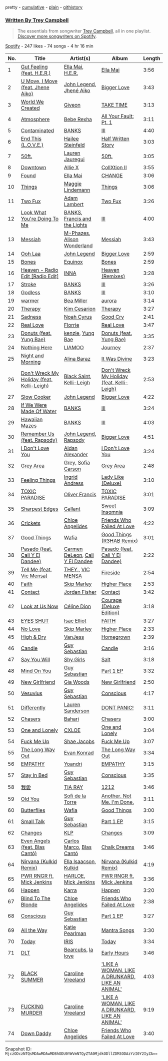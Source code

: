 pretty - [cumulative](/playlists/cumulative/37i9dQZF1EFHZvY2t6fRcn.md) - [plain](/playlists/plain/37i9dQZF1EFHZvY2t6fRcn) - [githistory](https://github.githistory.xyz/mackorone/spotify-playlist-archive/blob/main/playlists/plain/37i9dQZF1EFHZvY2t6fRcn)

### [Written By Trey Campbell](https://open.spotify.com/playlist/37i9dQZF1EFHZvY2t6fRcn)

> The essentials from songwriter <a href="https://artists.spotify.com/songwriter/3HvY4N6ad1ASmFufm8XCPV">Trey Campbell</a>, all in one playlist\. <a href="spotify:genre:songwriters\-page">Discover more songwriters on Spotify</a>.

[Spotify](https://open.spotify.com/user/spotify) - 247 likes - 74 songs - 4 hr 16 min

| No. | Title | Artist(s) | Album | Length |
|---|---|---|---|---|
| 1 | [Gut Feeling \(feat\. H.E.R.\)](https://open.spotify.com/track/1dxy88oPzmIN9QAyCNfXmW) | [Ella Mai](https://open.spotify.com/artist/7HkdQ0gt53LP4zmHsL0nap), [H.E.R.](https://open.spotify.com/artist/3Y7RZ31TRPVadSFVy1o8os) | [Ella Mai](https://open.spotify.com/album/67ErXRS9s9pVG8JmFbrdJ0) | 3:56 |
| 2 | [U Move, I Move \(feat\. Jhene Aiko\)](https://open.spotify.com/track/7wfDCDfhVe2tFxIkQEJp35) | [John Legend](https://open.spotify.com/artist/5y2Xq6xcjJb2jVM54GHK3t), [Jhené Aiko](https://open.spotify.com/artist/5ZS223C6JyBfXasXxrRqOk) | [Bigger Love](https://open.spotify.com/album/7BRuKFs9BFuba9TlMs2ZLd) | 3:43 |
| 3 | [World We Created](https://open.spotify.com/track/51Ful1v7b81FchIFFTAQ05) | [Giveon](https://open.spotify.com/artist/4fxd5Ee7UefO4CUXgwJ7IP) | [TAKE TIME](https://open.spotify.com/album/1zHR48K6XtWYm6bhrw4J6C) | 3:13 |
| 4 | [Atmosphere](https://open.spotify.com/track/45OALDywAY1JVLqI8eKF9y) | [Bebe Rexha](https://open.spotify.com/artist/64M6ah0SkkRsnPGtGiRAbb) | [All Your Fault: Pt\. 1](https://open.spotify.com/album/2rBHhp9tNShxTb529Hi5AS) | 3:11 |
| 5 | [Contaminated](https://open.spotify.com/track/4tJi4dodnpJ0MSKj2w6OkP) | [BANKS](https://open.spotify.com/artist/2xe8IXgCTpwHE3eA9hTs4n) | [III](https://open.spotify.com/album/0oXzdlZ9duItTwmJLXbAfo) | 4:40 |
| 6 | [End This \(L.O.V.E.\)](https://open.spotify.com/track/04fBskFuMgIx0T0ob7uIhd) | [Hailee Steinfeld](https://open.spotify.com/artist/5p7f24Rk5HkUZsaS3BLG5F) | [Half Written Story](https://open.spotify.com/album/5ryDRO9Lft4ltBzEETx9MM) | 3:03 |
| 7 | [50ft.](https://open.spotify.com/track/1wiphSU5URcMkpMoGK5mFO) | [Lauren Jauregui](https://open.spotify.com/artist/3J0BpFVUc9LeOIVeN5uNhU) | [50ft.](https://open.spotify.com/album/029JHv262PSXojxqywHDwr) | 3:05 |
| 8 | [Downtown](https://open.spotify.com/track/0M2eMO26HAl7OS8Ifp6JOz) | [Allie X](https://open.spotify.com/artist/0wnYgCeP013HkKoOyC5V32) | [CollXtion II](https://open.spotify.com/album/12ty08Y0h6TtP469jEtJ9S) | 3:55 |
| 9 | [Found](https://open.spotify.com/track/3GmdPNBnVUtiTnU3i1idfq) | [Ella Mai](https://open.spotify.com/artist/7HkdQ0gt53LP4zmHsL0nap) | [CHANGE](https://open.spotify.com/album/5OEG0kAfeWe5Lze9RGbJHb) | 3:06 |
| 10 | [Things](https://open.spotify.com/track/4wMfUdAxgiJno6flL6VW5r) | [Maggie Lindemann](https://open.spotify.com/artist/0uGk2czvcpWQA383Im6ajf) | [Things](https://open.spotify.com/album/5FRzeJ7HhrMjD8TPDFE38j) | 3:06 |
| 11 | [Two Fux](https://open.spotify.com/track/2V6PZ5ipLEwljx6ux6kGBE) | [Adam Lambert](https://open.spotify.com/artist/6prmLEyn4LfHlD9NnXWlf7) | [Two Fux](https://open.spotify.com/album/7khLnq57fzJTFkP1IIFqAy) | 3:26 |
| 12 | [Look What You're Doing To Me](https://open.spotify.com/track/0tEIWklg5pvkQGvxboLegR) | [BANKS](https://open.spotify.com/artist/2xe8IXgCTpwHE3eA9hTs4n), [Francis and the Lights](https://open.spotify.com/artist/23EA28263XvtIrXuySX6oI) | [III](https://open.spotify.com/album/0oXzdlZ9duItTwmJLXbAfo) | 4:00 |
| 13 | [Messiah](https://open.spotify.com/track/5yRDS8rO2nWrNxcVcsCPl4) | [M\-Phazes](https://open.spotify.com/artist/4B1CeNsCcLfOvRBJ34UUSX), [Alison Wonderland](https://open.spotify.com/artist/11gWrKZMBsGQWmobv3oNfW) | [Messiah](https://open.spotify.com/album/3oDCT5J0RlH4eGNFX51szn) | 3:43 |
| 14 | [Ooh Laa](https://open.spotify.com/track/0ulSIUvy5rSdkTEgUbJzm2) | [John Legend](https://open.spotify.com/artist/5y2Xq6xcjJb2jVM54GHK3t) | [Bigger Love](https://open.spotify.com/album/7BRuKFs9BFuba9TlMs2ZLd) | 2:59 |
| 15 | [Bones](https://open.spotify.com/track/39qWzdNJSioJzfemhwXtDw) | [Equinox](https://open.spotify.com/artist/6Q7UV9Oa87GypGTKiuOh6f) | [Bones](https://open.spotify.com/album/23R15MF9YuwmRBjIMk9Khk) | 2:59 |
| 16 | [Heaven \- Radio Edit \[Radio Edit\]](https://open.spotify.com/track/0kJhWsLsNECbtcPhFnWx8J) | [INNA](https://open.spotify.com/artist/2w9zwq3AktTeYYMuhMjju8) | [Heaven \(Remixes\)](https://open.spotify.com/album/6exRK88Bmb2ocwHW8hT07l) | 3:28 |
| 17 | [Stroke](https://open.spotify.com/track/01a0H5HPeCMOktdRMygi3t) | [BANKS](https://open.spotify.com/artist/2xe8IXgCTpwHE3eA9hTs4n) | [III](https://open.spotify.com/album/0oXzdlZ9duItTwmJLXbAfo) | 3:26 |
| 18 | [Godless](https://open.spotify.com/track/1eTL8yocTmire9gpOn2H2g) | [BANKS](https://open.spotify.com/artist/2xe8IXgCTpwHE3eA9hTs4n) | [III](https://open.spotify.com/album/0oXzdlZ9duItTwmJLXbAfo) | 3:10 |
| 19 | [warmer](https://open.spotify.com/track/5j1sD9Y23NBdidWUKx22Ss) | [Bea Miller](https://open.spotify.com/artist/1o2NpYGqHiCq7FoiYdyd1x) | [aurora](https://open.spotify.com/album/2rQu10gUgBVYzgsitDZNyU) | 3:14 |
| 20 | [Therapy](https://open.spotify.com/track/0Nw0Z2VXKuiFSikzWvgqR6) | [Kim Cesarion](https://open.spotify.com/artist/1FbsmLXvj5CccZj6JLk46Z) | [Therapy](https://open.spotify.com/album/472JU7mEYpwNTNTdqyYVFU) | 3:27 |
| 21 | [Sadness](https://open.spotify.com/track/6R4fwYApPpBROATC6gLl10) | [Noah Cyrus](https://open.spotify.com/artist/55fhWPvDiMpLnE4ZzNXZyW) | [Good Cry](https://open.spotify.com/album/4X3qM37B4hEZIHIq5nGsMv) | 2:41 |
| 22 | [Real Love](https://open.spotify.com/track/6vuwpMl38xfscWpoxquFiW) | [Florrie](https://open.spotify.com/artist/2fkmfYw1KeOiDLA6MHDwU8) | [Real Love](https://open.spotify.com/album/1eW90EbtZZZV3LHHy0NJUW) | 3:47 |
| 23 | [Donuts \(feat\. Yung Bae\)](https://open.spotify.com/track/2xubfBD4QUOmcMUq1EZz6h) | [kenzie](https://open.spotify.com/artist/5pWUVnrc1y0FpWZ6VCy0Hg), [Yung Bae](https://open.spotify.com/artist/30FDJPN3RtwJZ20g5YGCRX) | [Donuts \(feat\. Yung Bae\)](https://open.spotify.com/album/10GQ2AlvNYtpJ6yI577GFn) | 3:35 |
| 24 | [Nothing Here](https://open.spotify.com/track/2u8W9YjnCuR7tgaefRDYx7) | [LIAMOO](https://open.spotify.com/artist/1SU2pMMSbU1hqWyFXp97Br) | [Journey](https://open.spotify.com/album/4vTfrB4P9R7ozSk7H2jdLI) | 2:37 |
| 25 | [Night and Morning](https://open.spotify.com/track/4lj1We6JrzxZRIBEQLrqLO) | [Alina Baraz](https://open.spotify.com/artist/6hfwwpXqZPRC9CsKI7qtv1) | [It Was Divine](https://open.spotify.com/album/0nmCwOAFeqD69X1MWwKTS6) | 3:23 |
| 26 | [Don't Wreck My Holiday \(feat\. Kelli\-Leigh\)](https://open.spotify.com/track/7zynoUKo9XjcsBXZzfyq9w) | [Black Saint](https://open.spotify.com/artist/7JMPwFdbHhPe46HDJXKhA5), [Kelli\-Leigh](https://open.spotify.com/artist/0m6f0nNS9GEq41eIJ288ff) | [Don't Wreck My Holiday \(feat\. Kelli\-Leigh\)](https://open.spotify.com/album/4TzNJNykVE1YmFHFgPmthN) | 2:53 |
| 27 | [Slow Cooker](https://open.spotify.com/track/4hVk7SMLCJ72CEfycSBvWT) | [John Legend](https://open.spotify.com/artist/5y2Xq6xcjJb2jVM54GHK3t) | [Bigger Love](https://open.spotify.com/album/7BRuKFs9BFuba9TlMs2ZLd) | 4:22 |
| 28 | [If We Were Made Of Water](https://open.spotify.com/track/2jWiqKyZKkcChQpwwmQH8k) | [BANKS](https://open.spotify.com/artist/2xe8IXgCTpwHE3eA9hTs4n) | [III](https://open.spotify.com/album/0oXzdlZ9duItTwmJLXbAfo) | 3:24 |
| 29 | [Hawaiian Mazes](https://open.spotify.com/track/6IwqOnORFD7Jssoyor6Ngf) | [BANKS](https://open.spotify.com/artist/2xe8IXgCTpwHE3eA9hTs4n) | [III](https://open.spotify.com/album/0oXzdlZ9duItTwmJLXbAfo) | 4:03 |
| 30 | [Remember Us \(feat\. Rapsody\)](https://open.spotify.com/track/3vS7px4CSV1I8hP5MXEdk8) | [John Legend](https://open.spotify.com/artist/5y2Xq6xcjJb2jVM54GHK3t), [Rapsody](https://open.spotify.com/artist/6NL31G53xThQXkFs7lDpL5) | [Bigger Love](https://open.spotify.com/album/7BRuKFs9BFuba9TlMs2ZLd) | 4:51 |
| 31 | [I Don't Love You](https://open.spotify.com/track/56DtlpHeMFHUIRf60GpBqa) | [Aidan Alexander](https://open.spotify.com/artist/470MOsSyAjffyO2de235Yw) | [I Don't Love You](https://open.spotify.com/album/0isT3M0fEUwPOiuECCGL9E) | 3:24 |
| 32 | [Grey Area](https://open.spotify.com/track/5b1DQvXpubrUx0xeOB4f6n) | [Grey](https://open.spotify.com/artist/4lDBihdpMlOalxy1jkUbPl), [Sofia Carson](https://open.spotify.com/artist/7bp2lSdh12wcA8LyB1srfJ) | [Grey Area](https://open.spotify.com/album/7zwvGqcqwKaUaYXjAWTwN4) | 2:48 |
| 33 | [Feeling Things](https://open.spotify.com/track/5WgmV76XjrQ2ABWem3rTM1) | [Ingrid Andress](https://open.spotify.com/artist/0jPnVIasXzBYjrlpO5irii) | [Lady Like \(Deluxe\)](https://open.spotify.com/album/5meYwtXnMng9XzeQ4eoJyO) | 3:10 |
| 34 | [TOXIC PARADISE](https://open.spotify.com/track/336xpOy7PR8gF0zzAXh2mQ) | [Oliver Francis](https://open.spotify.com/artist/0WvTK38rXqPCD5pZMDuX20) | [TOXIC PARADISE](https://open.spotify.com/album/0r2ZftNO3ZRsZuwquvPP7P) | 3:01 |
| 35 | [Sharpest Edges](https://open.spotify.com/track/3UFTGvTWqfFzQuVCIMBeet) | [Gallant](https://open.spotify.com/artist/7wFDo161xYdeaiLz3KIHoM) | [Sweet Insomnia](https://open.spotify.com/album/36BnoniDx1oKdMWm7ProqG) | 3:09 |
| 36 | [Crickets](https://open.spotify.com/track/0rpp6q1nWKuzkvKGBUEUcC) | [Chloe Angelides](https://open.spotify.com/artist/79A4RmgwxYGIDkqQDUHLXK) | [Friends Who Failed At Love](https://open.spotify.com/album/0cGYe4MX209Hbi0aoebED6) | 4:22 |
| 37 | [Good Things](https://open.spotify.com/track/2XabyO1YcTW7BZ8wfKLB1X) | [Wafia](https://open.spotify.com/artist/0FL2d6iFFNAV3yBUbXjZ1U) | [Good Things \(R3HAB Remix\)](https://open.spotify.com/album/38flhAaxVeSTNa4l0fKCZd) | 3:01 |
| 38 | [Pasado \(feat\. Cali Y El Dandee\)](https://open.spotify.com/track/0Csxl0xjWL376E9L78Up4j) | [Carmen DeLeon](https://open.spotify.com/artist/6vVKjeD0dvsg5EVMEUxI1l), [Cali Y El Dandee](https://open.spotify.com/artist/5DUlefCLzVRzNWaNURTFpK) | [Pasado \(feat\. Cali Y El Dandee\)](https://open.spotify.com/album/4QvmvksCfpmZPo95QOS6tF) | 2:22 |
| 39 | [Tell Me \(feat\. Vic Mensa\)](https://open.spotify.com/track/4wMBHhPp9eHO0xJ1mmAFmb) | [THEY.](https://open.spotify.com/artist/0pghUohLPptZWBasy2wmUx), [VIC MENSA](https://open.spotify.com/artist/27w1NoOLMX7tJMYqcetPyG) | [Fireside](https://open.spotify.com/album/6EZJiq22sPeZK7fz1LYLVV) | 2:54 |
| 40 | [Faith](https://open.spotify.com/track/1slGuz5uZMRD9OgxyL7KBD) | [Skip Marley](https://open.spotify.com/artist/4ryoUS0W8qXokfMxrlJt6O) | [Higher Place](https://open.spotify.com/album/3LrRzezQmsqxC2eyqVvdAr) | 2:53 |
| 41 | [Contact](https://open.spotify.com/track/1tBIQgGTfEzZVLLcKK8wIp) | [Jordan Fisher](https://open.spotify.com/artist/60wslYioiBcxSTInM4nIy2) | [Contact](https://open.spotify.com/album/69zHpPx9IkCA2V3WkjrG87) | 3:42 |
| 42 | [Look at Us Now](https://open.spotify.com/track/0u8yYdOuMq7KyslQ4Chi5z) | [Céline Dion](https://open.spotify.com/artist/4S9EykWXhStSc15wEx8QFK) | [Courage \(Deluxe Edition\)](https://open.spotify.com/album/0mqNgHFh1NYaxmlMS5IeGc) | 3:18 |
| 43 | [EYES SHUT](https://open.spotify.com/track/0YSjTKIEdW0EMNsZc9NJe0) | [Isac Elliot](https://open.spotify.com/artist/3aD9K1zaLQ3G7yp9XV5E4D) | [FAITH](https://open.spotify.com/album/3iFLeRwYYgD7wq6hDVlw0v) | 3:27 |
| 44 | [No Love](https://open.spotify.com/track/6dm3UF8yk4Xq64e0u96Tsb) | [Skip Marley](https://open.spotify.com/artist/4ryoUS0W8qXokfMxrlJt6O) | [Higher Place](https://open.spotify.com/album/3LrRzezQmsqxC2eyqVvdAr) | 2:33 |
| 45 | [High & Dry](https://open.spotify.com/track/7rqYTfbYrg6GSSRza8KR2k) | [VanJess](https://open.spotify.com/artist/0Ek89uaJyo6NfWK22awFvI) | [Homegrown](https://open.spotify.com/album/6D701PBk88ecP19udi4EJj) | 2:39 |
| 46 | [Candle](https://open.spotify.com/track/32Ka9ZTXBza9SkOWRtiXBO) | [Guy Sebastian](https://open.spotify.com/artist/5PjekOABtfU2Kwo0AHVmci) | [Candle](https://open.spotify.com/album/2FQ278LgDLpwbHa49ZmF63) | 3:16 |
| 47 | [Say You Will](https://open.spotify.com/track/24621dQUWcjiLGtxunbyM2) | [Shy Girls](https://open.spotify.com/artist/4oFdxup3UmMDNoLLITyDrs) | [Salt](https://open.spotify.com/album/1F79OPZHaIXS1eZkkeCTeq) | 3:18 |
| 48 | [Mind On You](https://open.spotify.com/track/1sgMq9Stjx7OalV09MA7dU) | [Guy Sebastian](https://open.spotify.com/artist/5PjekOABtfU2Kwo0AHVmci) | [Part 1 EP](https://open.spotify.com/album/2tIENkGDORxbE6SItwVVkX) | 3:32 |
| 49 | [New Girlfriend](https://open.spotify.com/track/0ceGllCN4PZ6ttayn80HUE) | [Gia Woods](https://open.spotify.com/artist/6T56xtTEllGW17snjAZLNP) | [New Girlfriend](https://open.spotify.com/album/3Zpdm02aUJtgdpgtCEtVP7) | 2:50 |
| 50 | [Vesuvius](https://open.spotify.com/track/6gcOwkMKlJ9p99vGvbuzin) | [Guy Sebastian](https://open.spotify.com/artist/5PjekOABtfU2Kwo0AHVmci) | [Conscious](https://open.spotify.com/album/45jVbFOVEriXYOjNLjIJFq) | 4:17 |
| 51 | [Differently](https://open.spotify.com/track/4lZ7ulKpCoSkCu8mAbu2KE) | [Lauren Sanderson](https://open.spotify.com/artist/06vRrrjT3DBRkhBlXoBdYj) | [DONT PANIC!](https://open.spotify.com/album/3dAtB9xY7UrJAMgTOIeuQE) | 3:11 |
| 52 | [Chasers](https://open.spotify.com/track/0OktRUetYgBmIX7UKCvCda) | [Bahari](https://open.spotify.com/artist/0fs8oBR1rx7JIXZi75h7Uu) | [Chasers](https://open.spotify.com/album/7AT7uCIjJ5D90jHdfJBEbH) | 3:00 |
| 53 | [One and Lonely](https://open.spotify.com/track/3D5XJZSaJG3imPilzjhqyP) | [CXLOE](https://open.spotify.com/artist/6M25WWmNO7wK1DnKmd3z6R) | [One and Lonely](https://open.spotify.com/album/6kTwjb4jYa8Wo4F3eIUdOP) | 3:04 |
| 54 | [Fuck Me Up](https://open.spotify.com/track/2I6dXeG4yOmf4aztiXPjWE) | [Shae Jacobs](https://open.spotify.com/artist/6ImrY70oL7099KK1RSFq1J) | [Fuck Me Up](https://open.spotify.com/album/7n3YiMbN91Cwc9amrzmjgo) | 3:07 |
| 55 | [The Long Way Out](https://open.spotify.com/track/4QPI8lcujq9ZguPjx1fONP) | [Evan Konrad](https://open.spotify.com/artist/1kbwbl2LLa2zBfnKQbvw6Y) | [The Long Way Out](https://open.spotify.com/album/6YoDuQvQ0rWfhi5pI2IbEk) | 3:34 |
| 56 | [EMPATHY](https://open.spotify.com/track/7Mg30M7Yt6EBV7sN00Xr9k) | [Yoandri](https://open.spotify.com/artist/7uCNYKOeuyGcoxaP1Y095d) | [EMPATHY](https://open.spotify.com/album/7A66n9P2h3Cfbuh5YZDNqZ) | 3:15 |
| 57 | [Stay In Bed](https://open.spotify.com/track/6tmA6I8aay97Aj0F0mRA2f) | [Guy Sebastian](https://open.spotify.com/artist/5PjekOABtfU2Kwo0AHVmci) | [Conscious](https://open.spotify.com/album/45jVbFOVEriXYOjNLjIJFq) | 3:35 |
| 58 | [我愛](https://open.spotify.com/track/0pm2Rm1YKgBQecvDw6c2Mm) | [TIA RAY](https://open.spotify.com/artist/70paW48PtCtUjtndElrjrL) | [1212](https://open.spotify.com/album/0VL0WIykCkgOboLrdL8iM8) | 3:46 |
| 59 | [Old You](https://open.spotify.com/track/7fsRcbZrbqOJ3yZTYHpJLy) | [Sofi de la Torre](https://open.spotify.com/artist/45VGByxe5GLUyX1XQlcC8I) | [Another\. Not Me\. I'm Done.](https://open.spotify.com/album/3ogWyHgX9kpiL03Vpdp0k7) | 3:11 |
| 60 | [Butterflies](https://open.spotify.com/track/0Ns9MYv0gL70HRkyiBSNgZ) | [Wafia](https://open.spotify.com/artist/0FL2d6iFFNAV3yBUbXjZ1U) | [Good Things](https://open.spotify.com/album/440oB4r9sCDlk3Le7Jzlwe) | 3:00 |
| 61 | [Small Talk](https://open.spotify.com/track/1yZ4DgpOllcy8ylgOLGKMy) | [Guy Sebastian](https://open.spotify.com/artist/5PjekOABtfU2Kwo0AHVmci) | [Part 1 EP](https://open.spotify.com/album/2tIENkGDORxbE6SItwVVkX) | 3:15 |
| 62 | [Changes](https://open.spotify.com/track/7oLDuG0A70H4v8WTmGALiV) | [KLP](https://open.spotify.com/artist/3cWOwptrfEuGMJ2cM7ipc3) | [Changes](https://open.spotify.com/album/2fnf0nNu49HtXi0JYCaJ2e) | 3:09 |
| 63 | [Even Angels \(feat\. Blas Cantó\)](https://open.spotify.com/track/6ASYGi2AtXMPlwExjle1a4) | [Carlos Marco](https://open.spotify.com/artist/7L2leV7PPUnxsoSPkxLGxd), [Blas Cantó](https://open.spotify.com/artist/3IJtdFn9IKbFvNvZqOJA46) | [Chalk Dreams](https://open.spotify.com/album/488np3gSXZtNGWUINrcTZi) | 3:46 |
| 64 | [Nirvana \(Kulkid Remix\)](https://open.spotify.com/track/2WOebgcOKKxoyH2xvfzGq2) | [Ella Isaacson](https://open.spotify.com/artist/69DKP6GuG0YiUc5K7tJ4an), [Kulkid](https://open.spotify.com/artist/54jIQsyNf1V5MEWlkHOZtS) | [Nirvana \(Kulkid Remix\)](https://open.spotify.com/album/4OsHCvcM8ch3Di8sR0JPzH) | 4:19 |
| 65 | [PWR RNGR ft\. Mick Jenkins](https://open.spotify.com/track/6QOlPC9Mwf6SEjq5LHD9Y4) | [HARLOE](https://open.spotify.com/artist/6iyadmF41vqU7NnBaVabfL), [Mick Jenkins](https://open.spotify.com/artist/1FvjvACFvko2Z91IvDljrx) | [PWR RNGR ft\. Mick Jenkins](https://open.spotify.com/album/7uOvw6gOJyngV3LoPynY4p) | 3:36 |
| 66 | [Happen](https://open.spotify.com/track/3lieXczavxShuM9SDEtPnD) | [Karra](https://open.spotify.com/artist/24CzPFC4y3bM4AkUnZfuAU) | [Happen](https://open.spotify.com/album/356K0xUK0Y8SiSBwybol9s) | 3:20 |
| 67 | [Blind To The Blonde](https://open.spotify.com/track/2OEcST3YKixTHWrUJl8Sab) | [Chloe Angelides](https://open.spotify.com/artist/79A4RmgwxYGIDkqQDUHLXK) | [Friends Who Failed At Love](https://open.spotify.com/album/0cGYe4MX209Hbi0aoebED6) | 2:38 |
| 68 | [Conscious](https://open.spotify.com/track/3rsdgWUSYPD9YiWtieunao) | [Guy Sebastian](https://open.spotify.com/artist/5PjekOABtfU2Kwo0AHVmci) | [Part 1 EP](https://open.spotify.com/album/2tIENkGDORxbE6SItwVVkX) | 3:27 |
| 69 | [All the Way](https://open.spotify.com/track/4HOee5nD88uaSCJ00eYsR4) | [Katie Pearlman](https://open.spotify.com/artist/1Q9KyQkc3vODeRt9OfItxl) | [Mantra Songs](https://open.spotify.com/album/6Jyzb9eljiiOneflz9vl08) | 3:30 |
| 70 | [Today](https://open.spotify.com/track/7kjAhE3dcaP3tCQTWqayt8) | [IRIS](https://open.spotify.com/artist/4XpjwqXDE6hIJwISq69GOH) | [Today](https://open.spotify.com/album/5DY1jkYe4cOdok3HgGS6X3) | 3:34 |
| 71 | [DLT](https://open.spotify.com/track/02ibTlP8OopGchPa4UNLDL) | [Bearcubs](https://open.spotify.com/artist/5iPtkyoEOCILhwFgl2a2d3), [la loye](https://open.spotify.com/artist/1cvKyOKTQeG0sEHhkyz99S) | [Early Hours](https://open.spotify.com/album/2QTjE4fU8S5krkRDcjKtZj) | 3:46 |
| 72 | [BLACK SUMMER](https://open.spotify.com/track/74rkl9hRCe99KQxNL1hyMD) | [Caroline Vreeland](https://open.spotify.com/artist/5P1LyOIFc1fg1w1Dssiezw) | ['LIKE A WOMAN, LIKE A DRUNKARD, LIKE AN ANIMAL'](https://open.spotify.com/album/5u9NVAXUZsT7wl5Vqj3gmv) | 4:03 |
| 73 | [FUCKING MURDER](https://open.spotify.com/track/5seDFLG0mfC2PT2x27xauZ) | [Caroline Vreeland](https://open.spotify.com/artist/5P1LyOIFc1fg1w1Dssiezw) | ['LIKE A WOMAN, LIKE A DRUNKARD, LIKE AN ANIMAL'](https://open.spotify.com/album/5u9NVAXUZsT7wl5Vqj3gmv) | 9:19 |
| 74 | [Down Daddy](https://open.spotify.com/track/1Tg5ZNgyRJFVFXcQBaSyMS) | [Chloe Angelides](https://open.spotify.com/artist/79A4RmgwxYGIDkqQDUHLXK) | [Friends Who Failed At Love](https://open.spotify.com/album/0cGYe4MX209Hbi0aoebED6) | 3:40 |

Snapshot ID: `MjczODczNTQsMDAwMDAwMDBhODU0YWVmNTQyZTA0MjdkODllZDM3ODAzYzI0Y2IyZA==`